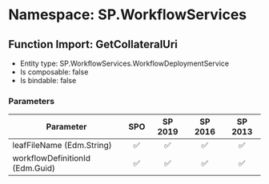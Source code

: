 # Namespace: SP.WorkflowServices

## Function Import: GetCollateralUri

- Entity type: SP.WorkflowServices.WorkflowDeploymentService
- Is composable: false
- Is bindable: false

### Parameters

Parameter | SPO | SP 2019 | SP 2016 | SP 2013
----------|:---:|:-------:|:-------:|:-------:
leafFileName (Edm.String) | ✅ | ✅ | ✅ | ✅
workflowDefinitionId (Edm.Guid) | ✅ | ✅ | ✅ | ✅